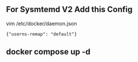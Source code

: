 ## For Sysmtemd V2 Add this Config 

vim /etc/docker/daemon.json
```
{"userns-remap": "default"}
```

## docker compose up -d 
